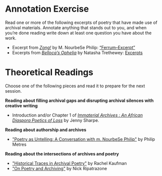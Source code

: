 # Annotation Exercise
Read one or more of the following excerpts of poetry that have made use of archival materials. Annotate anything that stands out to you, and when you’re done reading write down at least one question you have about the work.

- Excerpt from [*Zong!*](https://www.nourbese.com/poetry/zong-3/) by M. NourbeSe Philip: [“Ferrum–Excerpt”](https://poets.org/poem/ferrum-excerpt) 
- Excerpts from [*Bellocq’s Ophelia*](https://natashatrethewey.com/books/bellocqs-ophelia/) by Natasha Trethewey: [Excerpts](https://southwritlarge.com/articles/poems-from-bellocqs-ophelia/) 

# Theoretical Readings
Choose one of the following pieces and read it to prepare for the next session.

**Reading about filling archival gaps and disrupting archival silences with creative writing**
- Introduction and/or Chapter 1 of [*Immaterial Archives : An African Diaspora Poetics of Loss*](https://ebookcentral.proquest.com/lib/columbia/detail.action?docID=6021121) by Jenny Sharpe.

**Reading about authorship and archives**
- ["Poetry as Untelling: A Conversation with m. NourbeSe Philip"](https://www.worldliteraturetoday.org/blog/interviews/poetry-untelling-conversation-m-nourbese-philip-philip-metres) by Philip Metres

**Reading about the intersections of archives and poetry** 
- ["Historical Traces in Archival Poetry"](https://jhiblog.org/2021/05/12/archival-poetry/) by Rachel Kaufman
- ["On Poetry and Archiving"](https://themillions.com/2018/03/on-poetry-and-archiving.html) by Nick Ripatrazone
